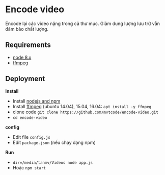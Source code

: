 # Encode video
Encode lại các video nặng trong cả thư mục.
Giảm dung lượng lưu trữ vẫn đảm bảo chất lượng.

## Requirements
- [node 8.x](https://nodejs.org/en/)
- [ffmpeg](https://www.ffmpeg.org/)

## Deployment
**Install**
- Install [nodejs and npm](https://nodejs.org/en/download/package-manager/)
- Install [ffmpeg](https://www.faqforge.com/linux/how-to-install-ffmpeg-on-ubuntu-14-04/) (ubuntu 14.04), 15.04, 16.04: `apt install -y ffmpeg`
- clone code `git clone https://github.com/mvtcode/encode-video.git`
- `cd encode-video`

**config**
- Edit file `config.js`
- Edit `package.json` (nếu chạy dạng npm)

**Run**
- `dir=/media/tanmv/Videos node app.js`
- Hoặc `npm start`